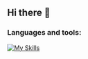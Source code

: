## Hi there 👋

<!--
**jeancarloshub/jeancarloshub** is a ✨ _special_ ✨ repository because its `README.md` (this file) appears on your GitHub profile.

Here are some ideas to get you started:

- 🔭 I’m currently working on ...
- 🌱 I’m currently learning ...
- 👯 I’m looking to collaborate on ...
- 🤔 I’m looking for help with ...
- 💬 Ask me about ...
- 📫 How to reach me: ...
- 😄 Pronouns: ...
- ⚡ Fun fact: ...
-->
### Languages and tools:
[![My Skills](https://skillicons.dev/icons?i=js,ts,react,tailwind,nodejs,express,prisma,linux,git,docker,py,go,postgres&perline=10)](https://skillicons.dev)
